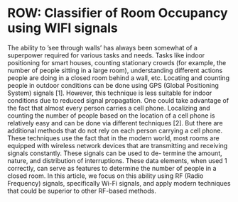 # ROW: Classifier of Room Occupancy using WIFI signals

The ability to ’see through walls’ has always been somewhat of a superpower required for various
tasks and needs. Tasks like indoor positioning for smart houses, counting stationary crowds (for
example, the number of people sitting in a large room), understanding different actions people are
doing in a closed room behind a wall, etc.
Locating and counting people in outdoor conditions can be done using GPS (Global Positioning
System) signals [1]. However, this technique is less suitable for indoor conditions due to reduced
signal propagation. One could take advantage of the fact that almost every person carries a cell
phone. Localizing and counting the number of people based on the location of a cell phone is
relatively easy and can be done via different techniques [2].
But there are additional methods that do not rely on each person carrying a cell phone. These
techniques use the fact that in the modern world, most rooms are equipped with wireless network
devices that are transmitting and receiving signals constantly. These signals can be used to de-
termine the amount, nature, and distribution of interruptions. These data elements, when used
1
correctly, can serve as features to determine the number of people in a closed room. In this article,
we focus on this ability using RF (Radio Frequency) signals, specifically Wi-Fi signals, and apply
modern techniques that could be superior to other RF-based methods.
